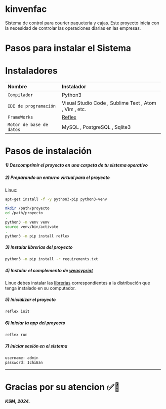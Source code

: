 # kinvenfac
Sistema de control para courier paqueteria y cajas.
Este proyecto inicia con la necesidad de controlar las operaciones diarias en las empresas.

# Pasos para instalar el Sistema

# Instaladores
| Nombre                   | Instalador                                            |
|:-------------------------|:------------------------------------------------------| 
| `Compilador`             | Python3                                               |
| `IDE de programación`    | Visual Studio Code , Sublime Text , Atom , Vim , etc. |
| `FrameWorks`             |  [Reflex](https://reflex.dev/ "Reflex")               |
| `Motor de base de datos` | MySQL , PostgreSQL , Sqlite3                          |

# Pasos de instalación

##### 1) Descomprimir el proyecto en una carpeta de tu sistema operativo

##### 2) Preparando un entorno virtual para el proyecto

Linux:

```bash
apt-get install -f -y python3-pip python3-venv 
.
mkdir /path/proyecto
cd /path/proyecto
.
python3 -m venv venv
source venv/bin/activate
.
python3 -m pip install reflex
```

##### 3) Instalar librerias del proyecto

```bash
python3 -m pip install -r requirements.txt
```

##### 4) Instalar el complemento de [weasyprint](https://weasyprint.org/ "weasyprint")
Linux debes instalar las [librerias](https://doc.courtbouillon.org/weasyprint/stable/first_steps.html#linux "librerias") correspondientes a la distribución que tenga instalado en su computador.

##### 5) Inicializar el proyecto

```bash
reflex init
```

##### 6) Iniciar la app del proyecto

```bash
reflex run 
```

##### 7) Iniciar sesión en el sistema

```bash
username: admin
password: IchiBan
```

------------

#  Gracias por su atencion ✅🙏

***KSM, 2024.***

